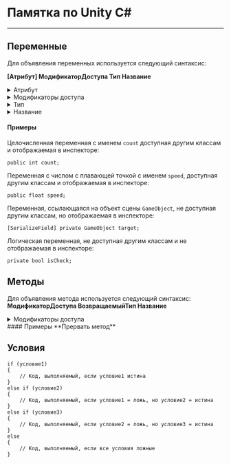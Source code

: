# Памятка по Unity C#
***
## Переменные
Для объявления переменных используется следующий синтаксис:

**[Атрибут] МодификаторДоступа Тип Название**

<details><summary>Атрибут</summary>

----
Является не обязательным для указания, а нужен, чтобы добавить переменной какие-то свойства

Указывается внутри [ ]

Например атрибут позволяющий  сделать переменную видимой в ``инспекторе``:
```
[SerializeField]
```

----
</details>

<details><summary>Модификаторы доступа</summary>
	
----
Используется для обозначения доступности переменной из других классов (скриптов)

На данный момент используем два основных модификатора доступа

Модификатор, указывающий на то, что к нашей переменной могут обращаться извне, а также позволяющий видеть нашу переменную в окне инспектора:
```
public
```

Модификатор, скрывающий переменную от остальных классов:
```
private
```
Модификатор доступа не является обязательным атрибутом, если его не указать то будет использован модификатор ``private``

----
</details>

<details><summary>Тип</summary>

----
Указывает на тип переменной, это может быть любой доступный тип

Например, типы из C#:

* ``int`` — целое число
* ``float`` — число с плавающей точкой
* ``string`` — строка
* ``bool`` — булевое значение

Также в качестве типа может быть указано название вашего класса (скрипта)

----
</details>

<details><summary>Название</summary>

----
Используется при обращении к объявленной переменной в скрипте

Правила:
* Не может начинаться с цифры:
	* :x: `0count`
	* :x: `1234`
	* :x: `45red`
	* :heavy_check_mark: `variable5`
* Не может быть пробелов:
	* :x: `space name`
	* :heavy_check_mark: `notSpaceName`
* Не может совпадать с ключевыми словами языка
	* :x: `void`
	* :x: `if`
	* :heavy_check_mark: `ifYou`

----
</details>

#### Примеры

Целочисленная переменная с именем `count` доступная другим классам и отображаемая в инспекторе:
```
public int count;
```
Переменная с числом с плавающей точкой с именем `speed`, доступная другим классам и отображаемая в инспекторе:
```
public float speed;
```

Переменная, ссылающаяся на объект сцены `GameObject`, не доступная другим классам, но отображаемая в инспекторе:
```
[SerializeField] private GameObject target;
```

Логическая переменная, не доступная другим классам и не отображаемая в инспекторе:
```
private bool isCheck;
```

## Методы
Для объявления метода используется следующий синтаксис:
**МодификаторДоступа ВозвращаемыйТип Название**

<details><summary>Модификаторы доступа</summary>

`public` - доступен из любого места кода
**Пример**
```
public class ClassName0 : MonoBehaviour
{
	public void FunctionName() 
	{
		int id = 1; 
		Debug.Log(id);
	}
}
public class ClassName1 : MonoBehaviour
{
	public ClassName0 _className0;
	void Start
	{
		_className0.FunctionName();
	}
	
}

```
`private`- доступен только внутри класса
**Пример**
```
public class ClassName : MonoBehaviour
{
	private void FunctionName() 
	{
		int id = 1;
		Debug.Log(id);
	}

	void Start()
	{
		FunctionName();
	}
}
```
**ВозвращаемыйТип Название**

`void` — это специальный тип методов, который говорит, что метод ничего не возвращает 
```
public void FunctionName() 
{

}
```
`bool` — это специальный тип методов, который говорит, что метод возвращает булевое значение
```
public bool FunctionName()
{

}
```
`int` — это специальный тип методов, который говорит, что метод возвращает целое числовое значение
```
public int FunctionName()
{

}
```
`flout` — это специальный тип методов, который говорит, что метод возвращает числовое значение с плавающей запятой
```
public flout FunctionName()
{

}
```
</details>
#### Примеры
**Прервать метод**

## Условия

```
if (условие1)
{
	// Код, выполняемый, если условие1 истина
}
else if (условие2) 
{
	// Код, выполняемый, если условие1 = ложь, но условие2 = истина
}
else if (условие3) 
{
	// Код, выполняемый, если условие2 = ложь, но условие3 = истина
}
else 
{
	// Код, выполняемый, если все условия ложные
}
```
